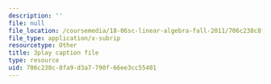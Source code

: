```yaml
---
description: ''
file: null
file_location: /coursemedia/18-06sc-linear-algebra-fall-2011/706c238c8fa9d3a7790f66ee3cc55401_l88D4r74gtM.srt
file_type: application/x-subrip
resourcetype: Other
title: 3play caption file
type: resource
uid: 706c238c-8fa9-d3a7-790f-66ee3cc55401
---
```

